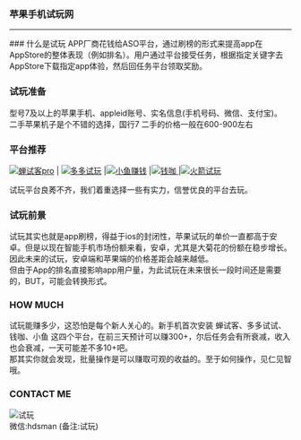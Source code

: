### 苹果手机试玩网  
<hr>
### 什么是试玩 
APP厂商花钱给ASO平台，通过刷榜的形式来提高app在AppStore的整体表现（例如排名）。用户通过平台接受任务，根据指定关键字去AppStore下载指定app体验，然后回任务平台领取奖励。

### 试玩准备
型号7及以上的苹果手机、appleid账号、实名信息(手机号码、微信、支付宝)。<br/>
二手苹果机子是个不错的选择，国行7 二手的价格一般在600-900左右

### 平台推荐
 [![蝉试客pro](http://shiwan.pro/img/chanshike.jpg)](http://shiwan.pro/chanshike.html "蝉试客")  |  [![多多试玩](http://shiwan.pro/img/duoduoshiwan.png)](http://shiwan.pro/duoduoshiwan.html "多多试玩")  |[![小鱼赚钱](http://shiwan.pro/img/xiaoyuzhuanqian.jpg)](http://shiwan.pro/xiaoyuzhuanqian.html "小鱼赚钱") |[![钱咖](http://shiwan.pro/img/qianka.jpg) ](http://shiwan.pro/qianka.html "钱咖")|[![火箭试玩](http://shiwan.pro/img/huojianshiwan.jpg) ](http://shiwan.pro/huojianshiwan.html "火箭试玩")
 
试玩平台良莠不齐，我们着重选择一些有实力，信誉优良的平台去玩。

### 试玩前景
试玩其实也就是app刷榜，得益于ios的封闭性，苹果试玩的单价一直都高于安卓。但是以现在智能手机市场份额来看，安卓，尤其是大菊花的份额在稳步增长。因此未来的试玩，安卓端和苹果端的价格差距会越来越低。<br/>
但由于App的排名直接影响app用户量，为此试玩在未来很长一段时间还是需要的，BUT，可能会转换形式。

### HOW MUCH
试玩能赚多少，这恐怕是每个新人关心的。新手机首次安装 蝉试客、多多试试、钱咖、小鱼 这四个平台，在前三天预计可以赚300+，尔后任务会有所衰减，收入也会衰减，一天可能差不多10+吧。<br/>那其实你就会发现，批量操作是可以赚取可观的收益的。至于如何操作，见仁见智哦。

### CONTACT ME
![试玩](http://shiwan.pro/logo.png)<br/>微信:hdsman (备注:试玩)
